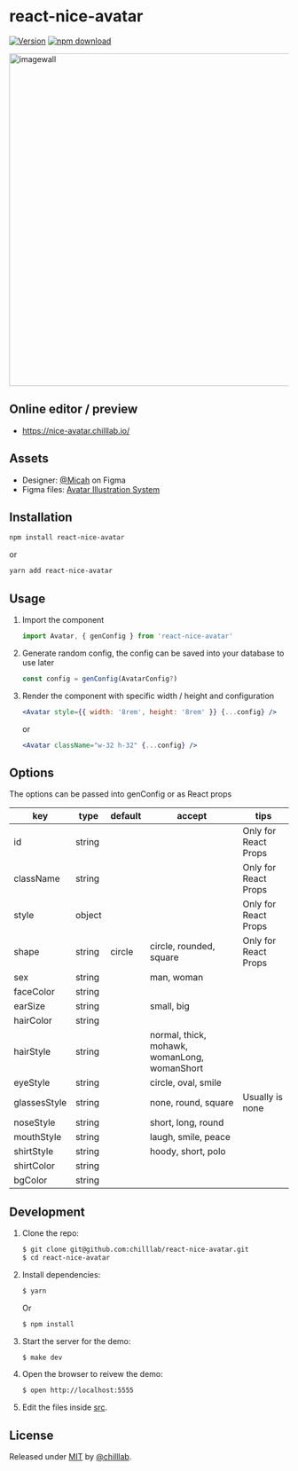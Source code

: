 # react-nice-avatar

[![Version](http://img.shields.io/npm/v/react-nice-avatar.svg)](https://www.npmjs.org/package/react-nice-avatar)
[![npm download][download-image]][download-url]

[download-image]: https://img.shields.io/npm/dm/react-nice-avatar.svg?style=flat-square
[download-url]: https://npmjs.org/package/react-nice-avatar

<a href="https://nice-avatar.chilllab.io/">
    <img src="https://user-images.githubusercontent.com/5305874/120076504-68e15980-c0d8-11eb-896c-3824b5eb05bb.png" 
         width="600" alt="imagewall" />
</a>

## Online editor / preview

- https://nice-avatar.chilllab.io/

## Assets

- Designer: [@Micah](https://www.figma.com/@Micah) on Figma
- Figma files: [Avatar Illustration System](https://www.figma.com/community/file/829741575478342595)

## Installation

```sh
npm install react-nice-avatar
```

or

```sh
yarn add react-nice-avatar
```

## Usage

1. Import the component
    ```js
    import Avatar, { genConfig } from 'react-nice-avatar'
    ```
2. Generate random config, the config can be saved into your database to use later
    ```js
    const config = genConfig(AvatarConfig?)
    ```
3. Render the component with specific width / height and configuration
    ```jsx
    <Avatar style={{ width: '8rem', height: '8rem' }} {...config} />
    ```
    or
    ```jsx
    <Avatar className="w-32 h-32" {...config} />
    ```

## Options

The options can be passed into genConfig or as React props

|key|type|default|accept|tips
|---|---|---|---|---|
|id|string| | | Only for React Props
|className|string| | | Only for React Props
|style|object| | | Only for React Props
|shape|string|circle|circle, rounded, square| Only for React Props
|sex| string | | man, woman
|faceColor| string |
|earSize| string | | small, big
|hairColor| string |
|hairStyle| string | | normal, thick, mohawk, womanLong, womanShort
|eyeStyle| string | | circle, oval, smile
|glassesStyle| string | | none, round, square | Usually is none
|noseStyle| string | | short, long, round
|mouthStyle| string | | laugh, smile, peace
|shirtStyle| string | | hoody, short, polo
|shirtColor| string |
|bgColor| string |

## Development

1. Clone the repo:
    ```sh
    $ git clone git@github.com:chilllab/react-nice-avatar.git
    $ cd react-nice-avatar
    ```
2. Install dependencies:
    ```sh
    $ yarn
    ```
    Or
    ```sh
    $ npm install
    ```
3. Start the server for the demo:
    ```sh
    $ make dev
    ```
5. Open the browser to reivew the demo:
    ```sh
    $ open http://localhost:5555
    ```
7. Edit the files inside [src](/src).

## License

Released under [MIT](/LICENSE) by [@chilllab](https://github.com/chilllab).
